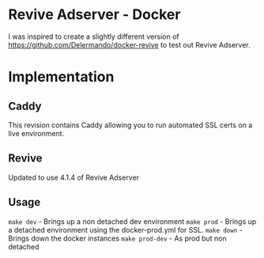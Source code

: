 # Revive Adserver - Docker 

I was inspired to create a slightly different version of https://github.com/Delermando/docker-revive to test out Revive Adserver.

# Implementation

## Caddy

This revision contains Caddy allowing you to run automated SSL certs on a live environment.

## Revive

Updated to use 4.1.4 of Revive Adserver

## Usage

```make dev``` - Brings up a non detached dev environment
```make prod``` - Brings up a detached environment using the docker-prod.yml for SSL.
```make down``` - Brings down the docker instances
```make prod-dev``` - As prod but non detached

